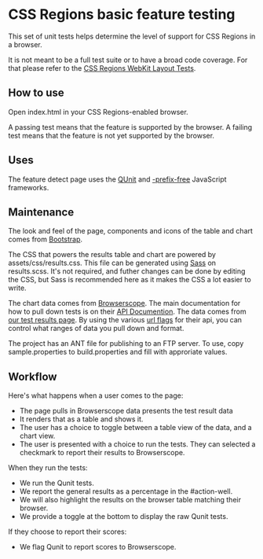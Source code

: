 CSS Regions basic feature testing
=================================
                                                                                                         
This set of unit tests helps determine the level of support for CSS Regions in a browser.

It is not meant to be a full test suite or to have a broad code coverage. For that please refer to the [CSS Regions WebKit Layout Tests](http://trac.webkit.org/browser/trunk/LayoutTests/fast/regions).
    
How to use
----------
Open index.html in your CSS Regions-enabled browser.                        

A passing test means that the feature is supported by the browser.
A failing test means that the feature is not yet supported by the browser.

Uses
----
The feature detect page uses the [QUnit](https://github.com/jquery/qunit) and [-prefix-free](http://leaverou.github.com/prefixfree/) JavaScript frameworks.

Maintenance
-----------
The look and feel of the page, components and icons of the table and chart comes from [Bootstrap](http://twitter.github.com/bootstrap/).

The CSS that powers the results table and chart are powered by assets/css/results.css.  This file can be generated using 
[Sass](http://sass-lang.com/) on results.scss.  It's not required, and futher changes can be done by editing the CSS, but 
Sass is recommended here as it makes the CSS a lot easier to write.

The chart data comes from [Browserscope](http://www.browserscope.org/). The main documentation for how to pull down tests is on their [API Documention](http://www.browserscope.org/user/tests/howto). The data comes from [our test results page](http://www.browserscope.org/user/tests/table/agt1YS1wcm9maWxlcnINCxIEVGVzdBiQzuQQDA?o=html&v=3&highlight=1).  By using the various [url flags](http://www.browserscope.org/user/tests/howto#urlparams) for their api, you can control what ranges of data you pull down and format. 

The project has an ANT file for publishing to an FTP server. To use, copy sample.properties to build.properties and fill with approriate values.

Workflow
--------
Here's what happens when a user comes to the page:
* The page pulls in Browserscope data presents the test result data
* It renders that as a table and shows it.
* The user has a choice to toggle between a table view of the data, and a chart view. 
* The user is presented with a choice to run the tests. They can selected a checkmark to report their results to Browserscope.

When they run the tests:
* We run the Qunit tests.
* We report the general results as a percentage in the #action-well.
* We will also highlight the results on the browser table matching their browser.
* We provide a toggle at the bottom to display the raw Qunit tests.

If they choose to report their scores:
* We flag Qunit to report scores to Browserscope. 